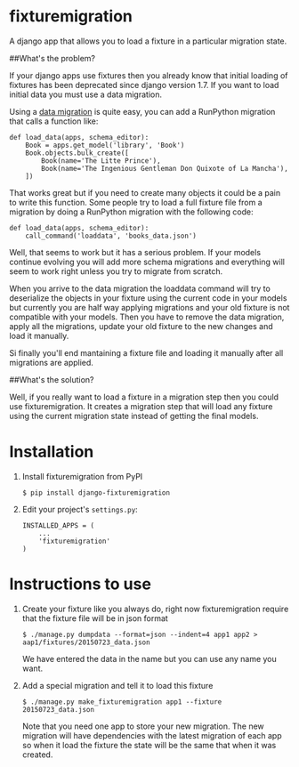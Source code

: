 fixturemigration
================

A django app that allows you to load a fixture in a particular migration state.

##What's the problem?

If your django apps use fixtures then you already know that initial loading of fixtures has been deprecated since django version 1.7. If you want to load initial data you must use a data migration.

Using a [data migration](https://docs.djangoproject.com/en/1.8/topics/migrations/#data-migrations) is quite easy, you can add a RunPython migration that calls a function like:

    def load_data(apps, schema_editor):
        Book = apps.get_model('library', 'Book')
        Book.objects.bulk_create([
            Book(name='The Litte Prince'),
            Book(name='The Ingenious Gentleman Don Quixote of La Mancha'),
        ])

That works great but if you need to create many objects it could be a pain to write this function. Some people try to load a full fixture file from a migration by doing a RunPython migration with the following code:

    def load_data(apps, schema_editor):
        call_command('loaddata', 'books_data.json')

Well, that seems to work but it has a serious problem. If your models continue evolving you will add more schema migrations and everything will seem to work right unless you try to migrate from scratch.

When you arrive to the data migration the loaddata command will try to deserialize the objects in your fixture using the current code in your models but currently you are half way applying migrations and your old
fixture is not compatible with your models. Then you have to remove the data migration, apply all the migrations, update your old fixture to the new changes and load it manually.

Si finally you'll end mantaining a fixture file and loading it manually after all migrations are applied.

##What's the solution?

Well, if you really want to load a fixture in a migration step then you could use fixturemigration. It creates a migration step that will load any fixture using the current migration state instead of getting the final models.

Installation
============

1.  Install fixturemigration from PyPI

        $ pip install django-fixturemigration

2.  Edit your project's `settings.py`:

        INSTALLED_APPS = (
            ...
            'fixturemigration'
        )

Instructions to use
===================

1.  Create your fixture like you always do, right now fixturemigration require that the fixture file will be in json format

        $ ./manage.py dumpdata --format=json --indent=4 app1 app2 > aap1/fixtures/20150723_data.json

    We have entered the data in the name but you can use any name you want.

2.  Add a special migration and tell it to load this fixture

        $ ./manage.py make_fixturemigration app1 --fixture 20150723_data.json

    Note that you need one app to store your new migration. The new migration will have dependencies with the latest migration of each app so when it load the fixture the state will be the same that when it was created.
